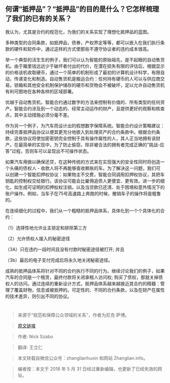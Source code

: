## 何谓“抵押品”？“抵押品”的目的是什么？它怎样梳理了我们的已有的关系？

我认为，尤其是合约的规范化，为我们的关系实现了理想化抵押品的蓝图。 

多种类型的合同条款，如抵押品，债券，产权界定等等，都可以嵌入在我们执行条款的硬件和软件中，通过这样的方式使那些不遵守协议者的违约成本很高。

举一个典型的活生生的例子，我们可以认为智能的原始祖先，是不起眼的自动售货机。由于箱里钱远远少于破坏者付出的代价，在潜在损失有限的评估后，根据显示的价格该机收取硬币，通过一个简单的机制形成了最初的计算机设计科学，有限自动，传递变化和制造。自动售货机是搬运合约：任何持有硬币的人可以与供应商交易。锁箱和其他安全机制保护储存的硬币和货物会不被破坏，足以允许自动售货机有利可图地在各种各样的区域部署。

优越于自动售货机，智能合约通过数字的方法来控制有价值的、所有类型的任何资产。智能合约涉及到一个动态的、经常主动运作的财产，且提供更好的观察和核查点，其中主动措施必须分毫不差。

作为另一个例子，为汽车而设计出的假想数字保障系统。智能合约设计策略建议：持续完善抵押品协议以便其更充分地嵌入到处理资产的合约条款中。根据合约条款，这些协议将使加密密钥完全控制于具有操作属性的人，其人正当地拥有该财产。在最简单的实现中，为了防止偷窃，除非被合法的拥有者完成正确的”挑战-应答“过程，否则车可以呈现出不可操作状态。 

如果汽车用做以确保还贷，在这种传统的方式来在实现强大的安全性同时将创造一个头痛的债权人 - 收款人将不再能够查收赖账的车。为了解决这一问题，我们可以创建一个智能扣押权协议：如果物主不交费，智能合同调用扣押权协议，其把车钥匙的控制权交给银行。该协议可能会比雇佣追债人更便宜、更有效。进一步的细化，如生成可证明的扣押权权注销，以及当贷款已还清、处于困境和意外情况下的账户操作。例如，当车子在75号高速路上奔跑的时候，撤销车子的操作将是粗鲁的。 

在连续细化的过程中，我们从一个粗糙的抵押品体系，具体化到一个个具体化的合约：

（1）选择性地允许业主锁定和排除第三方

（2）允许债权人接入的秘密途径

（3A）只在违约一段时间且没有付款时秘密途径被打开; 并且

（3b）最后的电子支付完成后将永久地关闭秘密途径。

成熟的抵押品体系将针对不同的合约执行不同的行为。继续讨论我们的例子，如果汽车的合同是一个租赁，最终付款将关闭承租人访问权; 购买了债权，那就关掉债权人的访问。通过连续的重新设计方式，抵押品体系越来越接近其合约的精髓：管理了覆盖财物，信息或被抵押的。可定性的、不同的合约条款，以及在财产在属性的技术差异，则引出不同的协议。
#
> 来源于“规范和保障公众领域的关系”，作者为尼克·萨博。

>  [原文链接](www.fon.hum.uva.nl/rob/Courses/InformationInSpeech/CDROM/Literature/LOTwinterschool2006/szabo.best.vwh.net/idea.html) 
 
> 作者: Nick Szabo
 
> 翻译: 王立仁

> 本文转载自微信公众号：zhanglianhuxin 和网站 Zhanglian.info。

> 编者按：本文于 2018 年 5 月 31 日经过重新编辑，也更新了已经失效的网址。
